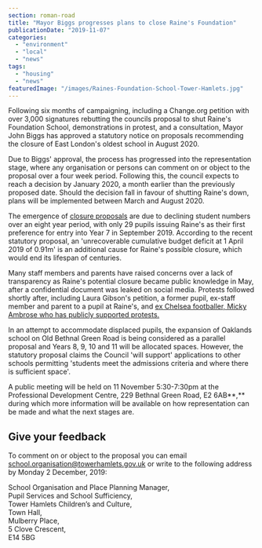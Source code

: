 ```yaml
---
section: roman-road
title: "Mayor Biggs progresses plans to close Raine's Foundation"
publicationDate: "2019-11-07"
categories: 
  - "environment"
  - "local"
  - "news"
tags: 
  - "housing"
  - "news"
featuredImage: "/images/Raines-Foundation-School-Tower-Hamlets.jpg"
---
```


Following six months of campaigning, including a Change.org petition with over 3,000 signatures rebutting the councils proposal to shut Raine's Foundation School, demonstrations in protest, and a consultation, Mayor John Biggs has approved a statutory notice on proposals recommending the closure of East London's oldest school in August 2020.

Due to Biggs' approval, the process has progressed into the representation stage, where any organisation or persons can comment on or object to the proposal over a four week period. Following this, the council expects to reach a decision by January 2020, a month earlier than the previously proposed date. Should the decision fall in favour of shutting Raine's down, plans will be implemented between March and August 2020.

The emergence of [closure proposals](https://romanroadlondon.com/raines-foundation-school-consultations/) are due to declining student numbers over an eight year period, with only 29 pupils issuing Raine's as their first preference for entry into Year 7 in September 2019. According to the recent statutory proposal, an 'unrecoverable cumulative budget deficit at 1 April 2019 of 0.91m' is an additional cause for Raine's possible closure, which would end its lifespan of centuries.

Many staff members and parents have raised concerns over a lack of transparency as Raine's potential closure became public knowledge in May, after a confidential document was leaked on social media. Protests followed shortly after, including Laura Gibson's petition, a former pupil, ex-staff member and parent to a pupil at Raine's, and [ex Chelsea footballer, Micky Ambrose who has publicly supported protests.](https://www.eastlondonadvertiser.co.uk/news/politics/campaign-petition-to-save-raine-s-foundation-school-1-6048384)

In an attempt to accommodate displaced pupils, the expansion of Oaklands school on Old Bethnal Green Road is being considered as a parallel proposal and Years 8, 9, 10 and 11 will be allocated spaces. However, the statutory proposal claims the Council 'will support' applications to other schools permitting 'students meet the admissions criteria and where there is sufficient space'.

A public meeting will be held on 11 November 5:30-7:30pm at the Professional Development Centre, 229 Bethnal Green Road, E2 6AB**,** during which more information will be available on how representation can be made and what the next stages are.

## **Give your feedback**

To comment on or object to the proposal you can email [school.organisation@towerhamlets.gov.uk](mailto:school.organisation@towerhamlets.gov.uk) or write to the following address by Monday 2 December, 2019:

School Organisation and Place Planning Manager,  
Pupil Services and School Sufficiency,  
Tower Hamlets Children’s and Culture,  
Town Hall,  
Mulberry Place,  
5 Clove Crescent,  
E14 5BG
